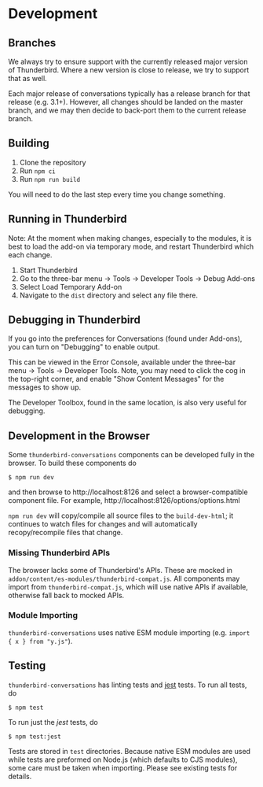 Development
===========

Branches
--------

We always try to ensure support with the currently released major version of
Thunderbird. Where a new version is close to release, we try to support that
as well.

Each major release of conversations typically has a release branch for that
release (e.g. 3.1+). However, all changes should be landed on the master
branch, and we may then decide to back-port them to the current release branch.

Building
--------

1. Clone the repository
2. Run `npm ci`
3. Run `npm run build`

You will need to do the last step every time you change something.

Running in Thunderbird
----------------------

Note: At the moment when making changes, especially to the modules, it is best
to load the add-on via temporary mode, and restart Thunderbird which each change.

1. Start Thunderbird
2. Go to the three-bar menu -> Tools -> Developer Tools -> Debug Add-ons
3. Select Load Temporary Add-on
4. Navigate to the `dist` directory and select any file there.


Debugging in Thunderbird
------------------------

If you go into the preferences for Conversations (found under Add-ons), you can
turn on "Debugging" to enable output.

This can be viewed in the Error Console, available under the three-bar menu ->
Tools -> Developer Tools. Note, you may need to click the cog in the top-right
corner, and enable "Show Content Messages" for the messages to show up.

The Developer Toolbox, found in the same location, is also very useful for
debugging.

Development in the Browser
--------------------------

Some `thunderbird-conversations` components can be developed fully in the browser. To build these components do

```
$ npm run dev
```

and then browse to http://localhost:8126 and select a browser-compatible
component file. For example, http://localhost:8126/options/options.html  

`npm run dev` will copy/compile all source files to the `build-dev-html`;
it continues to watch files for changes and will automatically recopy/recompile
files that change.

### Missing Thunderbird APIs

The browser lacks some of Thunderbird's APIs. These are mocked in
`addon/content/es-modules/thunderbird-compat.js`. All components may import
from `thunderbird-compat.js`, which will use native APIs if available, otherwise
fall back to mocked APIs.

### Module Importing

`thunderbird-conversations` uses native ESM module importing (e.g. `import { x } from "y.js"`).

Testing
-------

`thunderbird-conversations` has linting tests and [jest](https://jestjs.io) tests. To run all tests, do

```
$ npm test
```

To run just the *jest* tests, do

```
$ npm test:jest
```

Tests are stored in `test` directories. Because native ESM modules are used while
tests are preformed on Node.js (which defaults to CJS modules), some care must be
taken when importing. Please see existing tests for details.

